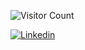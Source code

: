 ![Visitor Count](https://profile-counter.glitch.me/jbrouwer5/count.svg)

[![Linkedin](https://img.shields.io/badge/-LinkedIn-blue?style=flat-square&logo=Linkedin&logoColor=white&link=https://www.linkedin.com/in/jackson-brouwer/)](https://www.linkedin.com/in/jackson-brouwer/)
